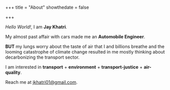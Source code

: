 +++
title = "About"
showthedate = false

+++

*Hello World!*, I am **Jay Khatri**.

My almost past affair with cars made me an **Automobile Engineer**.

**BUT** my lungs worry about the taste of air that I and billions breathe and the looming catastrophe of climate change resulted in me mostly thinking about decarbonizing the transport sector.

I am interested in **transport** + **environment** + **transport-justice** + **air-quality**.

Reach me at [jkhatri01@gmail.com](mailto:jkhatri01@gmail.com).
